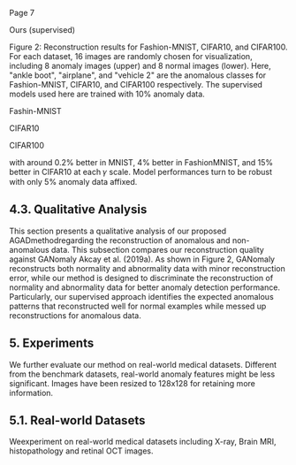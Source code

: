 Page 7

Ours (supervised)

Figure 2: Reconstruction results for Fashion-MNIST, CIFAR10, and CIFAR100. For each dataset, 16 images are randomly chosen for visualization, including 8 anomaly images (upper) and 8 normal images (lower). Here, "ankle boot", "airplane", and "vehicle 2" are the anomalous classes for Fashion-MNIST, CIFAR10, and CIFAR100 respectively. The supervised models used here are trained with 10% anomaly data.

<!-- image -->

<!-- image -->

<!-- image -->

Fashin-MNIST

CIFAR10

CIFAR100

with around 0.2% better in MNIST, 4% better in FashionMNIST, and 15% better in CIFAR10 at each 𝛾 scale. Model performances turn to be robust with only 5% anomaly data affixed.

## 4.3. Qualitative Analysis

This section presents a qualitative analysis of our proposed AGADmethodregarding the reconstruction of anomalous and non-anomalous data. This subsection compares our reconstruction quality against GANomaly Akcay et al. (2019a). As shown in Figure 2, GANomaly reconstructs both normality and abnormality data with minor reconstruction error, while our method is designed to discriminate the reconstruction of normality and abnormality data for better anomaly detection performance. Particularly, our supervised approach identifies the expected anomalous patterns that reconstructed well for normal examples while messed up reconstructions for anomalous data.

## 5. Experiments

We further evaluate our method on real-world medical datasets. Different from the benchmark datasets, real-world anomaly features might be less significant. Images have been resized to 128x128 for retaining more information.

## 5.1. Real-world Datasets

Weexperiment on real-world medical datasets including X-ray, Brain MRI, histopathology and retinal OCT images.